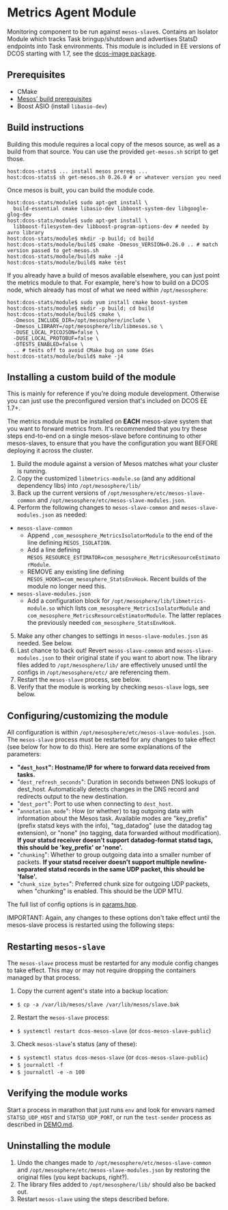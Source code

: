 # Metrics Agent Module

Monitoring component to be run against ```mesos-slave```s. Contains an Isolator Module which tracks Task bringup/shutdown and advertises StatsD endpoints into Task environments. This module is included in EE versions of DCOS starting with 1.7, see the [dcos-image package](https://github.com/mesosphere/dcos-image/blob/master/packages/mesos-metrics-module/).

## Prerequisites

- CMake
- [Mesos' build prerequisites](http://mesos.apache.org/gettingstarted/)
- Boost ASIO (install ```libasio-dev```)

## Build instructions

Building this module requires a local copy of the mesos source, as well as a build from that source. You can use the provided ```get-mesos.sh``` script to get those.

```
host:dcos-stats$ ... install mesos prereqs ...
host:dcos-stats$ sh get-mesos.sh 0.26.0 # or whatever version you need
```

Once mesos is built, you can build the module code.

```
host:dcos-stats/module$ sudo apt-get install \
  build-essential cmake libasio-dev libboost-system-dev libgoogle-glog-dev
host:dcos-stats/module$ sudo apt-get install \
  libboost-filesystem-dev libboost-program-options-dev # needed by avro library
host:dcos-stats/module$ mkdir -p build; cd build
host:dcos-stats/module/build$ cmake -Dmesos_VERSION=0.26.0 .. # match version passed to get-mesos.sh
host:dcos-stats/module/build$ make -j4
host:dcos-stats/module/build$ make test
```

If you already have a build of mesos available elsewhere, you can just point the metrics module to that. For example, here's how to build on a DCOS node, which already has most of what we need within ```/opt/mesosphere```:

```
host:dcos-stats/module$ sudo yum install cmake boost-system
host:dcos-stats/module$ mkdir -p build; cd build
host:dcos-stats/module/build$ cmake \
  -Dmesos_INCLUDE_DIR=/opt/mesosphere/include \
  -Dmesos_LIBRARY=/opt/mesosphere/lib/libmesos.so \
  -DUSE_LOCAL_PICOJSON=false \
  -DUSE_LOCAL_PROTOBUF=false \
  -DTESTS_ENABLED=false \
  .. # tests off to avoid CMake bug on some OSes
host:dcos-stats/module/build$ make -j4
```

## Installing a custom build of the module

This is mainly for reference if you're doing module development. Otherwise you can just use the preconfigured version that's included on DCOS EE 1.7+.

The metrics module must be installed on **EACH** mesos-slave system that you want to forward metrics from.
It's recommended that you try these steps end-to-end on a single mesos-slave before continuing to other mesos-slaves, to ensure that you have the configuration you want BEFORE deploying it across the cluster.

1. Build the module against a version of Mesos matches what your cluster is running.
2. Copy the customized `libmetrics-module.so` (and any additional dependency libs) into `/opt/mesosphere/lib/`
3. Back up the current versions of `/opt/mesosphere/etc/mesos-slave-common` and `/opt/mesosphere/etc/mesos-slave-modules.json`.
4. Perform the following changes to `mesos-slave-common` and `mesos-slave-modules.json` as needed:
  - `mesos-slave-common`
    - Append `,com_mesosphere_MetricsIsolatorModule` to the end of the line defining `MESOS_ISOLATION`.
    - Add a line defining `MESOS_RESOURCE_ESTIMATOR=com_mesosphere_MetricsResourceEstimatorModule`.
    - REMOVE any existing line defining `MESOS_HOOKS=com_mesosphere_StatsEnvHook`. Recent builds of the module no longer need this.
  - `mesos-slave-modules.json`
    - Add a configuration block for `/opt/mesosphere/lib/libmetrics-module.so` which lists `com_mesosphere_MetricsIsolatorModule` and `com_mesosphere_MetricsResourceEstimatorModule`. The latter replaces the previously needed `com_mesosphere_StatsEnvHook`.
5. Make any other changes to settings in `mesos-slave-modules.json` as needed. See below.
6. Last chance to back out! Revert `mesos-slave-common` and `mesos-slave-modules.json` to their original state if you want to abort now. The library files added to `/opt/mesosphere/lib/` are effectively unused until the configs in `/opt/mesosphere/etc/` are referencing them.
7. Restart the `mesos-slave` process, see below.
8. Verify that the module is working by checking `mesos-slave` logs, see below.

## Configuring/customizing the module

All configuration is within `/opt/mesosphere/etc/mesos-slave-modules.json`. The `mesos-slave` process must be restarted for any changes to take effect (see below for how to do this). Here are some explanations of the parameters:
- **"`dest_host`": Hostname/IP for where to forward data received from tasks.**
- "`dest_refresh_seconds`": Duration in seconds between DNS lookups of dest_host. Automatically detects changes in the DNS record and redirects output to the new destination.
- "`dest_port`": Port to use when connecting to `dest_host`.
- "`annotation_mode`": How (or whether) to tag outgoing data with information about the Mesos task. Available modes are "key_prefix" (prefix statsd keys with the info), "tag_datadog" (use the datadog tag extension), or "none" (no tagging, data forwarded without modification). **If your statsd receiver doesn't support datadog-format statsd tags, this should be 'key_prefix' or 'none'.**
- "`chunking`": Whether to group outgoing data into a smaller number of packets. **If your statsd receiver doesn't support multiple newline-separated statsd records in the same UDP packet, this should be 'false'.**
- "`chunk_size_bytes`": Preferred chunk size for outgoing UDP packets, when "chunking" is enabled. This should be the UDP MTU.

The full list of config options is in [params.hpp](params.hpp).

IMPORTANT: Again, any changes to these options don't take effect until the mesos-slave process is restarted using the following steps:

## Restarting `mesos-slave`

The `mesos-slave` process must be restarted for any module config changes to take effect. This may or may not require dropping the containers managed by that process.

1. Copy the current agent's state into a backup location:
  - `$ cp -a /var/lib/mesos/slave /var/lib/mesos/slave.bak`
2. Restart the `mesos-slave` process:
  - `$ systemctl restart dcos-mesos-slave` (or `dcos-mesos-slave-public`)
3. Check `mesos-slave`'s status (any of these):
  - `$ systemctl status dcos-mesos-slave` (or `dcos-mesos-slave-public`)
  - `$ journalctl -f`
  - `$ journalctl -e -n 100`

## Verifying the module works

Start a process in marathon that just runs `env` and look for envvars named `STATSD_UDP_HOST` and `STATSD_UDP_PORT`, or run the `test-sender` process as described in [DEMO.md](../DEMO.md).

## Uninstalling the module

1. Undo the changes made to `/opt/mesosphere/etc/mesos-slave-common` and `/opt/mesosphere/etc/mesos-slave-modules.json` by restoring the original files (you kept backups, right?).
2. The library files added to `/opt/mesosphere/lib/` should also be backed out.
3. Restart `mesos-slave` using the steps described before.

